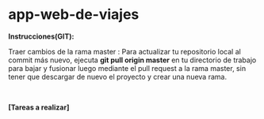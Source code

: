 # app-web-de-viajes

<strong>Instrucciones(GIT):</strong> 


Traer cambios de la rama master :
Para actualizar tu repositorio local al commit más nuevo, ejecuta
<strong>git pull origin master</strong> 
en tu directorio de trabajo para bajar y fusionar luego mediante el pull request a la rama master, sin tener que descargar de nuevo el proyecto y crear una nueva rama.

<br>

<strong>[Tareas a realizar]</strong> 

